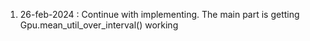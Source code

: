 1. 26-feb-2024 : Continue with implementing.  The main part is getting 
                 Gpu.mean_util_over_interval() working
